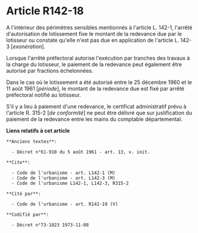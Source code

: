 # Article R142-18

A l'intérieur des périmètres sensibles mentionnés à l'article L. 142-1, l'arrêté d'autorisation de lotissement fixe le
montant de la redevance due par le lotisseur ou constate qu'elle n'est pas due en application de l'article L. 142-3
[*exonération*].

Lorsque l'arrêté préfectoral autorise l'exécution par tranches des travaux à la charge du lotisseur, le paiement de la
redevance peut également être autorisé par fractions échelonnées.

Dans le cas où le lotissement a été autorisé entre le 25 décembre 1960 et le 11 août 1961 [*période*], le montant de la
redevance due est fixé par arrêté préfectoral notifié au lotisseur.

S'il y a lieu à paiement d'une redevance, le certificat administratif prévu à l'article R. 315-2 [*de conformité*] ne peut
être délivré que sur justification du paiement de la redevance entre les mains du comptable départemental.

**Liens relatifs à cet article**

	**Anciens textes**:

	  - Décret n°61-910 du 5 août 1961 - art. 13, v. init.

	**Cite**:

	  - Code de l'urbanisme - art. L142-1 (M)
	  - Code de l'urbanisme - art. L142-3 (M)
	  - Code de l'urbanisme L142-1, L142-3, R315-2

	**Cité par**:

	  - Code de l'urbanisme - art. R142-19 (V)

	**Codifié par**:

	  - Décret n°73-1023 1973-11-08
